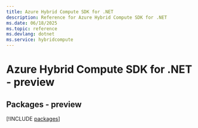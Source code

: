 ```yaml
---
title: Azure Hybrid Compute SDK for .NET
description: Reference for Azure Hybrid Compute SDK for .NET
ms.date: 06/18/2025
ms.topic: reference
ms.devlang: dotnet
ms.service: hybridcompute
---
```

# Azure Hybrid Compute SDK for .NET - preview
## Packages - preview
[!INCLUDE [packages](hybrid-compute-index.md)]